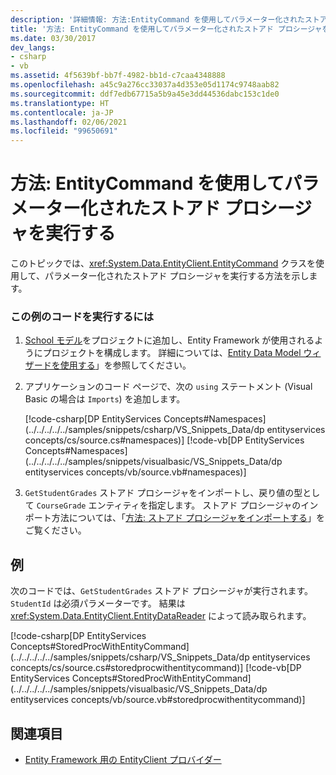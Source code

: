 ```yaml
---
description: '詳細情報: 方法:EntityCommand を使用してパラメーター化されたストアド プロシージャを実行する'
title: '方法: EntityCommand を使用してパラメーター化されたストアド プロシージャを実行する'
ms.date: 03/30/2017
dev_langs:
- csharp
- vb
ms.assetid: 4f5639bf-bb7f-4982-bb1d-c7caa4348888
ms.openlocfilehash: a45c9a276cc33037a4d353e05d1174c9748aab82
ms.sourcegitcommit: ddf7edb67715a5b9a45e3dd44536dabc153c1de0
ms.translationtype: HT
ms.contentlocale: ja-JP
ms.lasthandoff: 02/06/2021
ms.locfileid: "99650691"
---
```

# <a name="how-to-execute-a-parameterized-stored-procedure-using-entitycommand"></a>方法: EntityCommand を使用してパラメーター化されたストアド プロシージャを実行する

このトピックでは、<xref:System.Data.EntityClient.EntityCommand> クラスを使用して、パラメーター化されたストアド プロシージャを実行する方法を示します。  
  
### <a name="to-run-the-code-in-this-example"></a>この例のコードを実行するには  
  
1. [School モデル](/previous-versions/dotnet/netframework-4.0/bb896300(v=vs.100))をプロジェクトに追加し、Entity Framework が使用されるようにプロジェクトを構成します。 詳細については、[Entity Data Model ウィザードを使用する](/previous-versions/dotnet/netframework-4.0/bb738677(v=vs.100))」を参照してください。  
  
2. アプリケーションのコード ページで、次の `using` ステートメント (Visual Basic の場合は `Imports`) を追加します。  
  
     [!code-csharp[DP EntityServices Concepts#Namespaces](../../../../../samples/snippets/csharp/VS_Snippets_Data/dp entityservices concepts/cs/source.cs#namespaces)]
     [!code-vb[DP EntityServices Concepts#Namespaces](../../../../../samples/snippets/visualbasic/VS_Snippets_Data/dp entityservices concepts/vb/source.vb#namespaces)]  
  
3. `GetStudentGrades` ストアド プロシージャをインポートし、戻り値の型として `CourseGrade` エンティティを指定します。 ストアド プロシージャのインポート方法については、「[方法: ストアド プロシージャをインポートする](/previous-versions/dotnet/netframework-4.0/bb896231(v=vs.100))」をご覧ください。  
  
## <a name="example"></a>例  

 次のコードでは、`GetStudentGrades` ストアド プロシージャが実行されます。`StudentId` は必須パラメーターです。 結果は <xref:System.Data.EntityClient.EntityDataReader> によって読み取られます。  
  
 [!code-csharp[DP EntityServices Concepts#StoredProcWithEntityCommand](../../../../../samples/snippets/csharp/VS_Snippets_Data/dp entityservices concepts/cs/source.cs#storedprocwithentitycommand)]
 [!code-vb[DP EntityServices Concepts#StoredProcWithEntityCommand](../../../../../samples/snippets/visualbasic/VS_Snippets_Data/dp entityservices concepts/vb/source.vb#storedprocwithentitycommand)]  
  
## <a name="see-also"></a>関連項目

- [Entity Framework 用の EntityClient プロバイダー](entityclient-provider-for-the-entity-framework.md)
